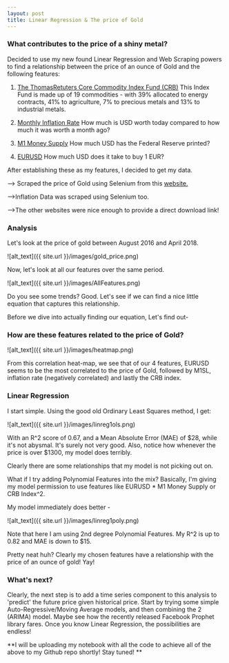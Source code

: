 ```yaml
---
layout: post
title: Linear Regression & The price of Gold
---
```




### What contributes to the price of a shiny metal?

Decided to use my new found Linear Regression and Web Scraping powers to find a relationship between the price of an ounce of Gold and the following features:

1. <a href='https://financial.thomsonreuters.com/en/products/data-analytics/market-data/indices/commodity-index.html'>The ThomasRetuters Core Commodity Index Fund (CRB)</a>
  This Index Fund is made up of 19 commodities - with 39% allocated to energy contracts, 41% to agriculture, 7% to precious metals and 13% to industrial metals.

2. <a href='https://inflationdata.com/Inflation/Inflation_Rate/CurrentInflation.asp?reloaded=true'>Monthly Inflation Rate</a>
  How much is USD worth today compared to how much it was worth a month ago?

3. <a href='https://fred.stlouisfed.org/series/M1'>M1 Money Supply</a>
  How much USD has the Federal Reserve printed?

4. <a href='https://www.investing.com/currencies/eur-usd-historical-data'>EURUSD</a>
  How much USD does it take to buy 1 EUR?

After establishing these as my features, I decided to get my data.

--> Scraped the price of Gold using Selenium from this <a href='http://onlygold.com/Info/Search-Gold-Prices.asp'>website.</a>

-->Inflation Data was scraped using Selenium too.

-->The other websites were nice enough to provide a direct download link!


### Analysis

Let's look at the price of gold between August 2016 and April 2018.

![alt_text]({{ site.url }}/images/gold_price.png)

Now, let's look at all our features over the same period.

![alt_text]({{ site.url }}/images/AllFeatures.png)


Do you see some trends? Good. Let's see if we can find a nice little equation that captures this relationship.

Before we dive into actually finding our equation, Let's find out-

### How are these features related to the price of Gold?

![alt_text]({{ site.url }}/images/heatmap.png)

From this correlation heat-map, we see that of our 4 features, EURUSD seems to be the most correlated to the price of Gold, followed by M1SL, inflation rate (negatively correlated) and lastly the CRB index.

### Linear Regression

I start simple. Using the good old Ordinary Least Squares method, I get:

![alt_text]({{ site.url }}/images/linreg1ols.png)

With an R^2 score of 0.67, and a Mean Absolute Error (MAE) of $28, while it's not abysmal. It's surely not very good. Also, notice how whenever the price is over $1300, my model does terribly.

Clearly there are some relationships that my model is not picking out on.

What if I try adding Polynomial Features into the mix? Basically, I'm giving my model permission to use features like EURUSD * M1 Money Supply or CRB Index^2.

My model immediately does better -

![alt_text]({{ site.url }}/images/linreg1poly.png)

Note that here I am using 2nd degree Polynomial Features. My R^2 is up to 0.82 and MAE is down to $15.

Pretty neat huh? Clearly my chosen features have a relationship with the price of an ounce of gold! Yay!

### What's next?

Clearly, the next step is to add a time series component to this analysis to 'predict' the future price given historical price. Start by trying some simple Auto-Regressive/Moving Average models, and then combining the 2 (ARIMA) model. Maybe see how the recently released Facebook Prophet library fares. Once you know Linear Regression, the possibilities are endless!

**I will be uploading my notebook with all the code to achieve all of the above to my Github repo shortly! Stay tuned! **
